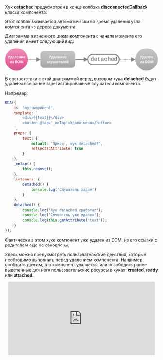 Хук **detached** предусмотрен в конце колбэка **disconnectedCallback** класса компонента.

Этот колбэк вызывается автоматически во время удаления узла компонента из дерева документа.

Диаграмма жизненного цикла компонента с начала момента его удаления имеет следующий вид:

![Диаграмма для хука detached](./learn/images/hook-detached.svg "Хук удаления detached")

В соответствии с этой диаграммой перед вызовом хука **detached** будут удалены все ранее зарегистрированные слушатели компонента.

Например:

```javascript _run_line_edit_console_[my-component.js]
ODA({
    is: 'my-component',
    template: `
        <div>{{text}}</div>
        <button @tap='_onTap'>Удали меня</button>
    `,
    props: {
        text: {
            default: "Привет, хук detached!",
            reflectToAttribute: true
        }
    },
    _onTap() {
        this.remove();
    },
    listeners: {
        detached() {
            console.log('Слушатель задан')
        }
    },
    detached() {
        console.log('Хук detached сработал');
        console.log('Слушатель уже удален');
        console.log(this.getAttribute('text'));
    }
});
```

Фактически в этом хуке компонент уже удален из DOM, но его ссылки с родителем еще не обновлены.

Здесь можно предусмотреть пользовательские действия, которые необходимо выполнить перед удалением компонента. Например, сообщить другим, что компонент удаляется, или освободить ранее выделенные для него пользовательские ресурсы в хуках: **created**, **ready** или **attached**.

<div style="position:relative;padding-bottom:48%; margin:10px">
    <iframe src="https://www.youtube.com/embed/5MdGLwZtjxc?start=0" frameborder="0" allow="accelerometer; autoplay; encrypted-media; gyroscope; picture-in-picture" allowfullscreen 
    	style="position:absolute;width:100%;height:100%;"></iframe>
</div>
